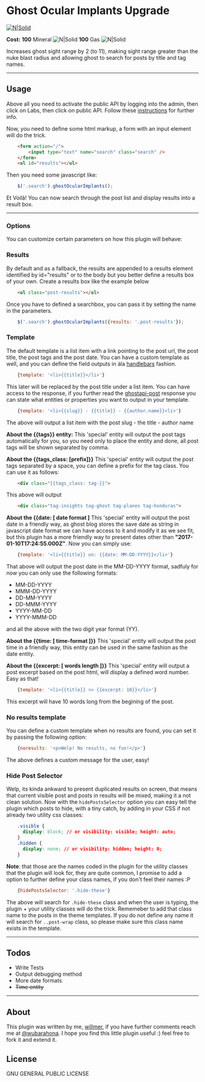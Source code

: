 
# Ghost Ocular Implants Upgrade

[![N|Solid](http://vignette2.wikia.nocookie.net/starcraft/images/1/1e/InterOcImp_Terran_SC1.PNG/revision/latest?cb=20100605035249)](https://github.com/wbarahona/ghost-ocular-implants)

**Cost:**
**100** Mineral ![N|Solid](http://vignette2.wikia.nocookie.net/starcraft/images/a/a3/Minerals_Terran_SC1.png/revision/latest?cb=20080313030234)
**100** Gas ![N|Solid](http://vignette3.wikia.nocookie.net/starcraft/images/a/aa/Gas_Terran_SC1.png/revision/latest?cb=20080313024810)

Increases ghost sight range by 2 (to 11), making sight range greater than the nuke blast radius and allowing ghost to search for posts by title and tag names.

---

## Usage
Above all you need to activate the public API by logging into the admin, then click on Labs, then click on public API. Follow these [instructions](https://www.ghostforbeginners.com/how-to-enable-ghosts-public-api/) for further info.

Now, you need to define some html markup, a form with an input element will do the trick.
```html
    <form action="/">
        <input type="text" name="search" class="search" />
    </form>
    <ul id="results"></ul>
```

Then you need some javascript like:
```javascript
    $('.search').ghostOcularImplants();
```

Et Voil&agrave;! You can now search through the post list and display results into a result box.

---

### Options
You can customize certain parameters on how this plugin will behave:

### Results
By default and as a fallback, the results are appended to a results element identified by id="results" or to the body but you better define a results box of your own.
Create a results box like the example below
```html
    <ul class="post-results"></ul>
```
Once you have to defined a searchbox, you can pass it by setting the name in the parameters.

```javascript
    $('.search').ghostOcularImplants({results: '.post-results'});
```

### Template
The default template is a list item with a link pointing to the post url, the post title, the post tags and the post date.
You can have a custom template as well, and you can define the field outputs in &agrave;la [handlebars] fashion.
```javascript
    {template: '<li>{{title}}</li>'}
```
This later will be replaced by the post title under a list item.
You can have access to the response, if you further read the [ghostapi-post] response you can state what entities or properties you want to output in your template.
```javascript
    {template: '<li>{{slug}} - {{title}} - {{author.name}}<li>'}
```
The above will output a list item with the post slug - the title - author name


**About the {{tags}} entity:**
This 'special' entity will output the post tags automatically for you, so you need only to place the entity and done, all post tags will be shown separated by comma.

**About the {{tags_class: [prefix]}}**
This 'special' entity will output the post tags separated by a space, you can define a prefix for the tag class. You can use it as follows:
```html
    <div class="{{tags_class: tag-}}">
```

This above will output

```html
    <div class="tag-insights tag-ghost tag-planes tag-honduras">
```

**About the {{date: [ date format ]**
This 'special' entity will output the post date in a friendly way, as ghost blog stores the save date as string in javascript date format we can have access to it and modify it as we see fit, but this plugin has a more friendly way to present dates other than **"2017-01-10T17:24:55.000Z"**. Now you can simply use:
```javascript
    {template: '<li>{{title}} on: {{date: MM-DD-YYYY}}</li>'}
```
That above will output the post date in the MM-DD-YYYY format, sadfuly for now you can only use the following formats:
- MM-DD-YYYY
- MMM-DD-YYYY
- DD-MM-YYYY
- DD-MMM-YYYY
- YYYY-MM-DD
- YYYY-MMM-DD

and all the above with the two digit year format (YY).

**About the {{time: [ time-format ]}}**
This 'special' entity will output the post time in a friendly way, this entity can be used in the same fashion as the date entity.

**About the {{excerpt: [ words length ]}}**
This 'special' entity will output a post excerpt based on the post html, will display a defined word number. Easy as that!
```javascript
    {template: '<li>{{title}} >> {{excerpt: 10}}</li>'}
```
This excerpt will have 10 words long from the begining of the post.

### No results template
You can define a custom template when no results are found, you can set it by passing the following option:
```javascript
    {noresults: '<p>Welp! No results, no fun!</p>'}
```
The above defines a custom message for the user, easy!

### Hide Post Selector
Welp, its kinda ankward to present duplicated results on screen, that means that current visible post and posts in results will be mixed, making it a not clean solution.
Now with the ```hidePostsSelector``` option you can easy tell the plugin which posts to hide, with a tiny catch, by adding in your CSS if not already two utility css classes:
```css
    .visible {
      display: block; // or visibility: visible; height: auto;
    }
    .hidden {
      display: none; // or visibility: hidden; height: 0;
    }
```
**Note**: that those are the names coded in the plugin for the utility classes that the plugin will look for, they are quite common, I promise to add a option to further define your class names, if you don't feel their names :P

```javascript
    {hidePostsSelector: '.hide-these'}
```

The above will search for ```.hide-these``` class and when the user is typing, the plugin + your utility classes will do the trick. Rememeber to add that class name to the posts in the theme templates. If you do not define any name it will search for ```..post-wrap``` class, so please make sure this class name exists in the template.

---

## Todos

 - Write Tests
 - Output debugging method
 - More date formats
 - ~~Time entity~~

---

## About

This plugin was written by me, [willmer], if you have further comments reach me at [@wubarahona].
I hope you find this little plugin useful :) feel free to fork it and extend it.

License
----

GNU GENERAL PUBLIC LICENSE




   [handlebars]: <http://handlebarsjs.com/>
   [git-repo-url]: <https://github.com/wbarahona/ghost-ocular-implants>
   [willmer]: <http://wbarahona.me>
   [@wubarahona]: <http://twitter.com/wubarahona>
   [ghostapi-post]: <https://api.ghost.org/docs/posts>
